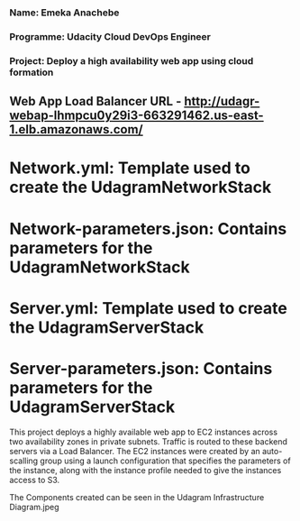 ### Name: Emeka Anachebe 
### Programme: Udacity Cloud DevOps Engineer
### Project: Deploy a high availability web app using cloud formation

## Web App Load Balancer URL - http://udagr-webap-lhmpcu0y29i3-663291462.us-east-1.elb.amazonaws.com/

# Network.yml: Template used to create the UdagramNetworkStack
# Network-parameters.json: Contains parameters for the UdagramNetworkStack
# Server.yml: Template used to create the UdagramServerStack
# Server-parameters.json: Contains parameters for the UdagramServerStack

This project deploys a highly available web app to EC2 instances across two availability zones in private subnets. Traffic is routed to these backend servers via a Load Balancer. The EC2 instances were created by an auto-scalling group using a launch configuration that specifies the parameters of the instance, along with the instance profile needed to give the instances access to S3.

The Components created can be seen in the Udagram Infrastructure Diagram.jpeg